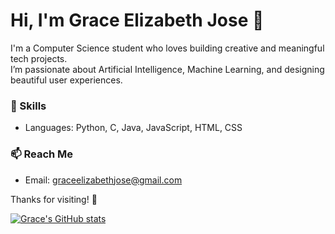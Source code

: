 # Hi, I'm Grace Elizabeth Jose 👋

I'm a Computer Science student who loves building creative and meaningful tech projects.  
I’m passionate about Artificial Intelligence, Machine Learning, and designing beautiful user experiences.

### 🔧 Skills
- Languages: Python, C, Java, JavaScript, HTML, CSS

### 📫 Reach Me
- Email: graceelizabethjose@gmail.com

Thanks for visiting! 🌸


[![Grace's GitHub stats](https://github-readme-stats.vercel.app/api?username=Grace1903&count_private=true&show_icons=true&theme=radical&hide_rank=false)](https://github.com/Grace1903/github-readme-stats)
